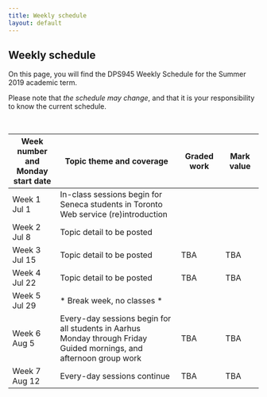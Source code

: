 ```yaml
---
title: Weekly schedule
layout: default
---
```


## Weekly schedule

On this page, you will find the DPS945 Weekly Schedule for the Summer 2019 academic term.

Please note that *the schedule may change*, and that it is your responsibility to know the current schedule.

<br>

Week number<br>and Monday<br>start date | Topic theme and coverage | Graded work | Mark value
--- | --- | --- | ---
Week 1<br>Jul 1 | In-class sessions begin for Seneca students in Toronto<br>Web service (re)introduction | | 
Week 2<br>Jul 8 | Topic detail to be posted | |
Week 3<br>Jul 15 | Topic detail to be posted | TBA | TBA 
Week 4<br>Jul 22 | Topic detail to be posted | TBA | TBA 
Week 5<br>Jul 29 | * Break week, no classes * | |
Week 6<br>Aug 5 | Every-day sessions begin for all students in Aarhus<br>Monday through Friday<br>Guided mornings, and afternoon group work | TBA | TBA 
Week 7<br>Aug 12 | Every-day sessions continue | TBA | TBA 

<br>
